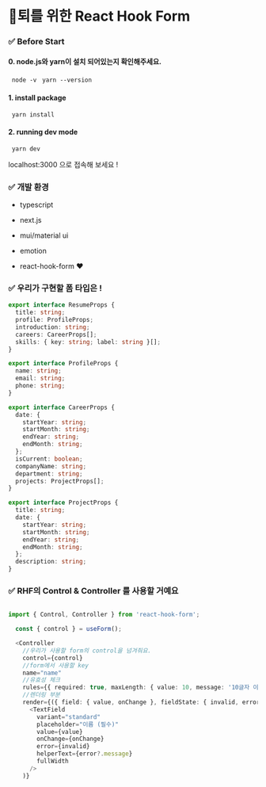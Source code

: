 # 🔪퇴를 위한 React Hook Form


### ✅ Before Start

#### 0. node.js와 yarn이 설치 되어있는지 확인해주세요.
` node -v`
` yarn --version`

#### 1. install package
` yarn install`

#### 2. running dev mode
` yarn dev`

localhost:3000 으로 접속해 보세요 !



### ✅ 개발 환경
- typescript
- next.js

- mui/material ui
- emotion

- react-hook-form ❤️


### ✅ 우리가 구현할 폼 타입은 !
```typescript
export interface ResumeProps {
  title: string;
  profile: ProfileProps;
  introduction: string;
  careers: CareerProps[];
  skills: { key: string; label: string }[];
}

export interface ProfileProps {
  name: string;
  email: string;
  phone: string;
}

export interface CareerProps {
  date: {
    startYear: string;
    startMonth: string;
    endYear: string;
    endMonth: string;
  };
  isCurrent: boolean;
  companyName: string;
  department: string;
  projects: ProjectProps[];
}

export interface ProjectProps {
  title: string;
  date: {
    startYear: string;
    startMonth: string;
    endYear: string;
    endMonth: string;
  };
  description: string;
}

```


### ✅ RHF의 Control & Controller 를 사용할 거예요
```typescript

import { Control, Controller } from 'react-hook-form';

  const { control } = useForm();

  <Controller
    //우리가 사용할 form의 control을 넘겨줘요.
    control={control}
    //form에서 사용할 key
    name="name"
    //유효성 체크
    rules={{ required: true, maxLength: { value: 10, message: '10글자 이하로 입력해주세요.' } }}
    //렌더링 부분
    render={({ field: { value, onChange }, fieldState: { invalid, error } }) => (
      <TextField
        variant="standard"
        placeholder="이름 (필수)"
        value={value}
        onChange={onChange}
        error={invalid}
        helperText={error?.message}
        fullWidth
      />
    )}


```
